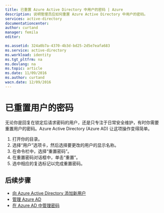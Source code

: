 ```yaml
---
title: 已重置 Azure Active Directory 中用户的密码 | Azure
description: 说明管理员应如何重置 Azure Active Directory 中用户的密码。
services: active-directory
documentationcenter: 
author: curtand
manager: femila
editor: 

ms.assetid: 324a0b7a-4370-4b3d-bd25-2d5e7eafa683
ms.service: active-directory
ms.workload: identity
ms.tgt_pltfrm: na
ms.devlang: na
ms.topic: article
ms.date: 11/09/2016
ms.author: curtand
wacn.date: 12/09/2016
---
```


# 已重置用户的密码

无论你是回复在锁定后请求密码的用户，还是只专注于日常安全维护，有时你需要重置用户的密码。Azure Active Directory (Azure AD) 让这项操作变得简单。

1. 打开你的目录。
2. 选择“用户”选项卡，然后选择要更改的用户的显示名称。
3. 在命令栏中，选择“重置密码”。
4. 在重置密码对话框中，单击“重置”。
5. 选中相应的复选标记以完成重置密码。

## 后续步骤
- [向 Azure Active Directory 添加新用户](./active-directory-create-users.md)
- [管理 Azure AD](./active-directory-administer.md)
- [在 Azure AD 中管理密码](./active-directory-manage-passwords.md)

<!---HONumber=Mooncake_1128_2016-->